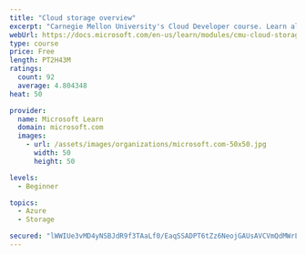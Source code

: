 ```yaml
---
title: "Cloud storage overview"
excerpt: "Carnegie Mellon University's Cloud Developer course. Learn all about data and get an overview of how it's stored, including local and distributed file systems, databases, and object storage."
webUrl: https://docs.microsoft.com/en-us/learn/modules/cmu-cloud-storage/
type: course
price: Free
length: PT2H43M
ratings:
  count: 92
  average: 4.804348
heat: 50

provider:
  name: Microsoft Learn
  domain: microsoft.com
  images:
    - url: /assets/images/organizations/microsoft.com-50x50.jpg
      width: 50
      height: 50

levels:
  - Beginner

topics:
  - Azure
  - Storage

secured: "lWWIUe3vMD4yNSBJdR9f3TAaLf0/EaqSSADPT6tZz6NeojGAUsAVCVmQdMWrLWxU/SNQClRvKY07a1dO35++3EGTVpxgdqcfrX01/IeNz/whCzggcxP/b9/jB4UM1OB2Xk0jJm6jMQJBcrkOWQbgFEa2vgojkfhBLX80UQ9++bW3xRuJyyMNhnYQUapN4l5i0BwTnJJnyGRPivEqls3+66EvhgNtxTARrKuDrmEYwPKWTexaQVDTXEM3tCC5SXbSaetCC5YJcZeE45wAvCJV13SqkP3X6rkevh5J9n3UFtO30791jmz3C3x0mQ38kDI8yDP/X3gXIpBm4w7TqAuO2KoLcPmXqn5qXJ9pSfMnsyMlYNGrAgX3pfxmFtkgpN5PxbVvYf+msVYEmutfZju5p4WaHFOdau8SFIvUXCePHlA=;75ZVrvZJYuMBHYCPWMwg+A=="
---
```


